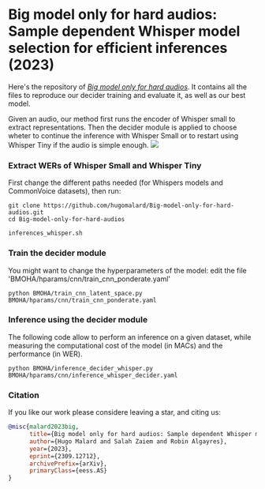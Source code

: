 # Big model only for hard audios: Sample dependent Whisper model selection for efficient inferences (2023)

Here's the repository of [*Big model only for hard audios*](https://arxiv.org/abs/2309.12712). 
It contains all the files to reproduce our decider training and evaluate it, as well as our best model. 

Given an audio, our method first runs the encoder of Whisper small to extract representations. Then the decider module is applied to choose wheter to continue the inference with Whisper Small or to restart using Whisper Tiny if the audio is simple enough.
![](BMOHA/doc/pipeline.JPG=200x200)

### Extract WERs of Whisper Small and Whisper Tiny 
First change the different paths needed (for Whispers models and CommonVoice datasets), then run:
```
git clone https://github.com/hugomalard/Big-model-only-for-hard-audios.git
cd Big-model-only-for-hard-audios

inferences_whisper.sh
```

### Train the decider module
You might want to change the hyperparameters of the model: edit the file 'BMOHA/hparams/cnn/train_cnn_ponderate.yaml'
```
python BMOHA/train_cnn_latent_space.py BMOHA/hparams/cnn/train_cnn_ponderate.yaml
```

### Inference using the decider module
The following code allow to perform an inference on a given dataset, while measuring the computational cost of the model (in MACs) and the performance (in WER).
```
python BMOHA/inference_decider_whisper.py BMOHA/hparams/cnn/inference_whisper_decider.yaml
```

### Citation
If you like our work please considere leaving a star, and citing us:
```bibtex
@misc{malard2023big,
      title={Big model only for hard audios: Sample dependent Whisper model selection for efficient inferences}, 
      author={Hugo Malard and Salah Zaiem and Robin Algayres},
      year={2023},
      eprint={2309.12712},
      archivePrefix={arXiv},
      primaryClass={eess.AS}
}


```

